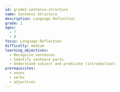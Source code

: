 ```yaml
---
id: grade2-sentence-structure
name: Sentence Structure
description: Language Reflection
grade: 2
ages:
  - 7
  - 8
focus: Language Reflection
difficulty: medium
learning_objectives:
  - Recognize sentences
  - Identify sentence parts
  - Understand subject and predicate (introduction)
prerequisites:
  - nouns
  - verbs
  - adjectives
---
```


